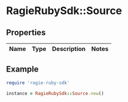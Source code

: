 # RagieRubySdk::Source

## Properties

| Name | Type | Description | Notes |
| ---- | ---- | ----------- | ----- |

## Example

```ruby
require 'ragie-ruby-sdk'

instance = RagieRubySdk::Source.new()
```

